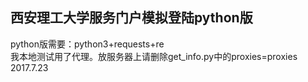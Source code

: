 ## 西安理工大学服务门户模拟登陆python版<br>
python版需要：python3+requests+re<br>
我本地测试用了代理。放服务器上请删除get_info.py中的proxies=proxies<br>
2017.7.23<br>